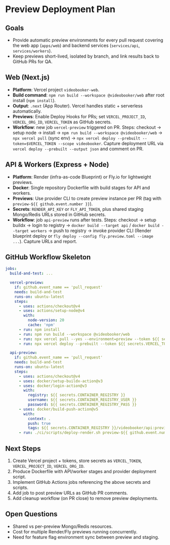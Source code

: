 # Preview Deployment Plan

## Goals
- Provide automatic preview environments for every pull request covering the web app (`apps/web`) and backend services (`services/api`, `services/workers`).
- Keep previews short-lived, isolated by branch, and link results back to GitHub PRs for QA.

## Web (Next.js)
- **Platform**: Vercel project `videobooker-web`.
- **Build command**: `npm run build --workspace @videobooker/web` after root install (`npm install`).
- **Output**: `.next` (App Router). Vercel handles static + serverless automatically.
- **Previews**: Enable Deploy Hooks for PRs; set `VERCEL_PROJECT_ID`, `VERCEL_ORG_ID`, `VERCEL_TOKEN` as GitHub secrets.
- **Workflow**: new job `vercel-preview` triggered on PR. Steps: checkout → setup node → install → `npm run build --workspace @videobooker/web` → `npx vercel pull` (sync env) → `npx vercel deploy --prebuilt --token=$VERCEL_TOKEN --scope videobooker`. Capture deployment URL via `vercel deploy --prebuilt --output json` and comment on PR.

## API & Workers (Express + Node)
- **Platform**: Render (infra-as-code Blueprint) or Fly.io for lightweight previews.
- **Docker**: Single repository Dockerfile with build stages for API and workers.
- **Previews**: Use provider CLI to create preview instance per PR (tag with `preview-${{ github.event.number }}`).
- **Secrets**: `RENDER_API_KEY` or `FLY_API_TOKEN`, plus shared staging Mongo/Redis URLs stored in GitHub secrets.
- **Workflow**: job `api-preview` runs after tests. Steps: checkout → setup buildx → login to registry → `docker build --target api` / `docker build --target workers` → push to registry → invoke provider CLI (Render blueprint deploy or `fly deploy --config fly.preview.toml --image ...`). Capture URLs and report.

## GitHub Workflow Skeleton
```yaml
jobs:
  build-and-test: ...

  vercel-preview:
    if: github.event_name == 'pull_request'
    needs: build-and-test
    runs-on: ubuntu-latest
    steps:
      - uses: actions/checkout@v4
      - uses: actions/setup-node@v4
        with:
          node-version: 20
          cache: 'npm'
      - run: npm install
      - run: npm run build --workspace @videobooker/web
      - run: npx vercel pull --yes --environment=preview --token ${{ secrets.VERCEL_TOKEN }}
      - run: npx vercel deploy --prebuilt --token ${{ secrets.VERCEL_TOKEN }} --scope videobooker --yes --env-file .vercel/.env.preview.local

  api-preview:
    if: github.event_name == 'pull_request'
    needs: build-and-test
    runs-on: ubuntu-latest
    steps:
      - uses: actions/checkout@v4
      - uses: docker/setup-buildx-action@v3
      - uses: docker/login-action@v3
        with:
          registry: ${{ secrets.CONTAINER_REGISTRY }}
          username: ${{ secrets.CONTAINER_REGISTRY_USER }}
          password: ${{ secrets.CONTAINER_REGISTRY_PASS }}
      - uses: docker/build-push-action@v5
        with:
          context: .
          push: true
          tags: ${{ secrets.CONTAINER_REGISTRY }}/videobooker/api:preview-${{ github.run_id }}
      - run: ./ci/scripts/deploy-render.sh preview-${{ github.event.number }}
```

## Next Steps
1. Create Vercel project + tokens, store secrets as `VERCEL_TOKEN`, `VERCEL_PROJECT_ID`, `VERCEL_ORG_ID`.
2. Produce Dockerfile with API/worker stages and provider deployment script.
3. Implement GitHub Actions jobs referencing the above secrets and scripts.
4. Add job to post preview URLs as GitHub PR comments.
5. Add cleanup workflow (on PR close) to remove preview deployments.

## Open Questions
- Shared vs per-preview Mongo/Redis resources.
- Cost for multiple Render/Fly previews running concurrently.
- Need for feature flag environment sync between preview and staging.
